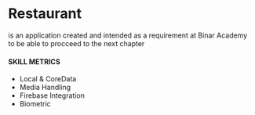 # Restaurant
is an application created and intended as a requirement at Binar Academy to be able to procceed to the next chapter




#### SKILL METRICS
- Local & CoreData
- Media Handling
- Firebase Integration
- Biometric
